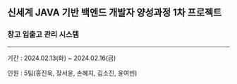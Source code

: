 ## 신세계 JAVA 기반 백엔드 개발자 양성과정 1차 프로젝트

### 창고 입출고 관리 시스템
<hr>
<p>기간 : 2024.02.13(화) ~ 2024.02.16(금)</p>
<p>인원 : 5팀(홍진욱, 장서윤, 손혜지, 김소진, 윤여빈)</p>
